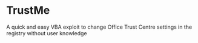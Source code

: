 # TrustMe
A quick and easy VBA exploit to change Office Trust Centre settings in the registry without user knowledge
